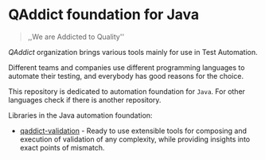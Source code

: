 # QAddict foundation for Java

> ,,We are Addicted to Quality''

_QAddict_ organization brings various tools mainly for use in Test Automation.

Different teams and companies use different programming languages to automate their testing, and everybody
has good reasons for the choice.

This repository is dedicated to automation foundation for `Java`. For other languages
check if there is another repository.

Libraries in the Java automation foundation:

- [qaddict-validation](qaddict-validation/README.md) - Ready to use extensible tools for composing and execution of validation of any complexity, while providing insights into exact points of mismatch.

